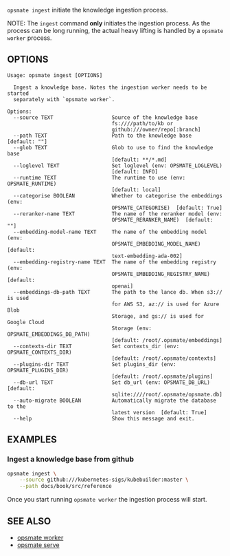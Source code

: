 `opsmate ingest` initiate the knowledge ingestion process.

NOTE: The `ingest` command **only** initiates the ingestion process. As the process can be long running, the actual heavy lifting is handled by a `opsmate worker` process.

## OPTIONS

```
Usage: opsmate ingest [OPTIONS]

  Ingest a knowledge base. Notes the ingestion worker needs to be started
  separately with `opsmate worker`.

Options:
  --source TEXT                   Source of the knowledge base
                                  fs:////path/to/kb or
                                  github:///owner/repo[:branch]
  --path TEXT                     Path to the knowledge base  [default: ""]
  --glob TEXT                     Glob to use to find the knowledge base
                                  [default: **/*.md]
  --loglevel TEXT                 Set loglevel (env: OPSMATE_LOGLEVEL)
                                  [default: INFO]
  --runtime TEXT                  The runtime to use (env: OPSMATE_RUNTIME)
                                  [default: local]
  --categorise BOOLEAN            Whether to categorise the embeddings (env:
                                  OPSMATE_CATEGORISE)  [default: True]
  --reranker-name TEXT            The name of the reranker model (env:
                                  OPSMATE_RERANKER_NAME)  [default: ""]
  --embedding-model-name TEXT     The name of the embedding model (env:
                                  OPSMATE_EMBEDDING_MODEL_NAME)  [default:
                                  text-embedding-ada-002]
  --embedding-registry-name TEXT  The name of the embedding registry (env:
                                  OPSMATE_EMBEDDING_REGISTRY_NAME)  [default:
                                  openai]
  --embeddings-db-path TEXT       The path to the lance db. When s3:// is used
                                  for AWS S3, az:// is used for Azure Blob
                                  Storage, and gs:// is used for Google Cloud
                                  Storage (env: OPSMATE_EMBEDDINGS_DB_PATH)
                                  [default: /root/.opsmate/embeddings]
  --contexts-dir TEXT             Set contexts_dir (env: OPSMATE_CONTEXTS_DIR)
                                  [default: /root/.opsmate/contexts]
  --plugins-dir TEXT              Set plugins_dir (env: OPSMATE_PLUGINS_DIR)
                                  [default: /root/.opsmate/plugins]
  --db-url TEXT                   Set db_url (env: OPSMATE_DB_URL)  [default:
                                  sqlite:////root/.opsmate/opsmate.db]
  --auto-migrate BOOLEAN          Automatically migrate the database to the
                                  latest version  [default: True]
  --help                          Show this message and exit.
```

## EXAMPLES

### Ingest a knowledge base from github

```bash
opsmate ingest \
    --source github:///kubernetes-sigs/kubebuilder:master \
    --path docs/book/src/reference
```

Once you start running `opsmate worker` the ingestion process will start.

## SEE ALSO

- [opsmate worker](./worker.md)
- [opsmate serve](./serve.md)
